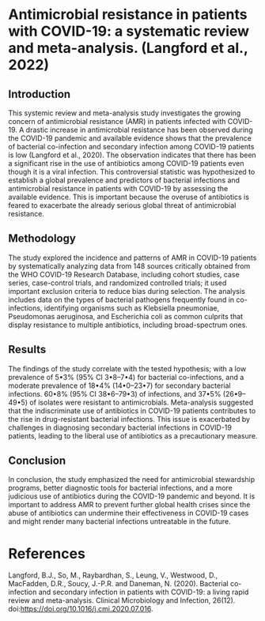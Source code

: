 # Antimicrobial resistance in patients with COVID-19: a systematic review and meta-analysis. (Langford et al., 2022)

## Introduction
This systemic review and meta-analysis study investigates the growing concern of antimicrobial resistance (AMR) in patients infected with COVID-19. A drastic increase in antimicrobial resistance has been observed during the COVID-19 pandemic and available evidence shows that the prevalence of bacterial co-infection and secondary infection among COVID-19 patients is low (Langford et al., 2020). The observation indicates that there has been a significant rise in the use of antibiotics among COVID-19 patients even though it is a viral infection. This controversial statistic was hypothesized to establish a global prevalence and predictors of bacterial infections and antimicrobial resistance in patients with COVID-19 by assessing the available evidence. This is important because the overuse of antibiotics is feared to exacerbate the already serious global threat of antimicrobial resistance.

## Methodology
The study explored the incidence and patterns of AMR in COVID-19 patients by systematically analyzing data from 148 sources critically obtained from the WHO COVID-19 Research Database, including cohort studies, case series, case-control trials, and randomized controlled trials; it used important exclusion criteria to reduce bias during selection. The analysis includes data on the types of bacterial pathogens frequently found in co-infections, identifying organisms such as Klebsiella pneumoniae, Pseudomonas aeruginosa, and Escherichia coli as common culprits that display resistance to multiple antibiotics, including broad-spectrum ones.

## Results
The findings of the study correlate with the tested hypothesis; with a low prevalence of 5•3% (95% CI 3•8–7•4) for bacterial co-infections, and a moderate prevalence of 18•4% (14•0–23•7) for secondary bacterial infections. 60•8% (95% CI 38•6–79•3) of infections, and 37•5% (26•9–49•5) of isolates were resistant to antimicrobials. Meta-analysis suggested that the indiscriminate use of antibiotics in COVID-19 patients contributes to the rise in drug-resistant bacterial infections. This issue is exacerbated by challenges in diagnosing secondary bacterial infections in COVID-19 patients, leading to the liberal use of antibiotics as a precautionary measure.

## Conclusion
In conclusion, the study emphasized the need for antimicrobial stewardship programs, better diagnostic tools for bacterial infections, and a more judicious use of antibiotics during the COVID-19 pandemic and beyond. It is important to address AMR to prevent further global health crises since the abuse of antibiotics can undermine their effectiveness in COVID-19 cases and might render many bacterial infections untreatable in the future.


# References
Langford, B.J., So, M., Raybardhan, S., Leung, V., Westwood, D., MacFadden, D.R., Soucy, J.-P.R. and Daneman, N. (2020). Bacterial co-infection and secondary infection in patients with COVID-19: a living rapid review and meta-analysis. Clinical Microbiology and Infection, 26(12). doi:https://doi.org/10.1016/j.cmi.2020.07.016.
